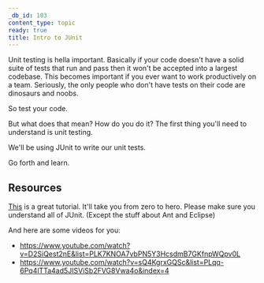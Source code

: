```yaml
---
_db_id: 103
content_type: topic
ready: true
title: Intro to JUnit
---
```


Unit testing is hella important. Basically if your code doesn't have a solid suite of tests that run and pass then it won't be accepted into a largest codebase. This becomes important if you ever want to work productively on a team. Seriously, the only people who don't have tests on their code are dinosaurs and noobs.

So test your code.

But what does that mean? How do you do it? The first thing you'll need to understand is unit testing.

We'll be using JUnit to write our unit tests.

Go forth and learn.

## Resources

[This](https://www.tutorialspoint.com/junit/index.htm) is a great tutorial. It'll take you from zero to hero. Please make sure you understand all of JUnit. (Except the stuff about Ant and Eclipse)

And here are some videos for you:

- https://www.youtube.com/watch?v=D2SiQest2nE&list=PLK7KNOA7vbPN5Y3HcsdmB7GKfnpWQpv0L
- https://www.youtube.com/watch?v=sQ4KgrxGQSc&list=PLqq-6Pq4lTTa4ad5JISViSb2FVG8Vwa4o&index=4